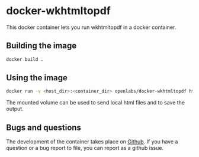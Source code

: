 # docker-wkhtmltopdf
This docker container lets you run wkhtmltopdf in a docker container.

## Building the image

```sh
docker build .
```

## Using the image

```sh
docker run -v <host_dir>:<container_dir> openlabs/docker-wkhtmltopdf http://www.google.com <container_dir>/output.pdf
```

The mounted volume can be used to send local html files and to save the output.

## Bugs and questions

The development of the container takes place on [Github](https://github.com/taktsoft/docker-wkhtmltopdf). If you have a
question or a bug report to file, you can report as a github issue.
